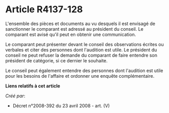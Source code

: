 # Article R4137-128

L'ensemble des pièces et documents au vu desquels il est envisagé de sanctionner le comparant est adressé au président du
conseil. Le comparant est avisé qu'il peut en obtenir une communication.

Le comparant peut présenter devant le conseil des observations écrites ou verbales et citer des personnes dont l'audition est
utile. Le président du conseil ne peut refuser la demande du comparant de faire entendre son président de catégorie, si ce
dernier le souhaite.

Le conseil peut également entendre des personnes dont l'audition est utile pour les besoins de l'affaire et ordonner une
enquête complémentaire.

**Liens relatifs à cet article**

_Créé par_:

  - Décret n°2008-392 du 23 avril 2008 - art. (V)
